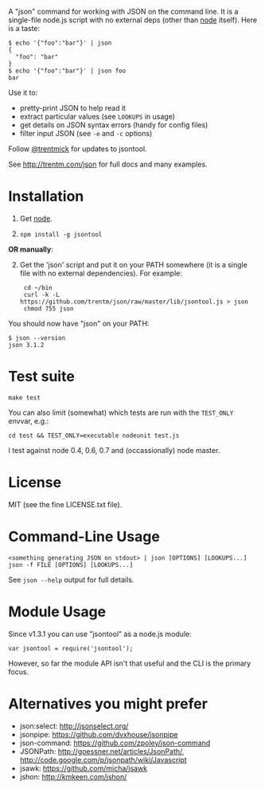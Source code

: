 A "json" command for working with JSON on the command line. It is a
single-file node.js script with no external deps (other than
[node](https://github.com/joyent/node) itself). Here is a taste:

    $ echo '{"foo":"bar"}' | json
    {
      "foo": "bar"
    }
    $ echo '{"foo":"bar"}' | json foo
    bar

Use it to:

- pretty-print JSON to help read it
- extract particular values (see `LOOKUPS` in usage)
- get details on JSON syntax errors (handy for config files)
- filter input JSON (see `-e` and `-c` options)

Follow <a href="https://twitter.com/intent/user?screen_name=trentmick" target="_blank">@trentmick</a>
for updates to jsontool.

See <http://trentm.com/json> for full docs and many examples.


# Installation

1. Get [node](http://nodejs.org).

2. `npm install -g jsontool`

**OR manually**:

2. Get the 'json' script and put it on your PATH somewhere (it is a single file
   with no external dependencies). For example:

        cd ~/bin
        curl -k -L https://github.com/trentm/json/raw/master/lib/jsontool.js > json
        chmod 755 json

You should now have "json" on your PATH:

    $ json --version
    json 3.1.2


# Test suite

    make test

You can also limit (somewhat) which tests are run with the `TEST_ONLY` envvar,
e.g.:

    cd test && TEST_ONLY=executable nodeunit test.js

I test against node 0.4, 0.6, 0.7 and (occassionally) node master.


# License

MIT (see the fine LICENSE.txt file).


# Command-Line Usage

    <something generating JSON on stdout> | json [OPTIONS] [LOOKUPS...]
    json -f FILE [OPTIONS] [LOOKUPS...]

See `json --help` output for full details.



# Module Usage

Since v1.3.1 you can use "jsontool" as a node.js module:

    var jsontool = require('jsontool');

However, so far the module API isn't that useful and the CLI is the primary
focus.


# Alternatives you might prefer

- json:select: <http://jsonselect.org/>
- jsonpipe: <https://github.com/dvxhouse/jsonpipe>
- json-command: <https://github.com/zpoley/json-command>
- JSONPath: <http://goessner.net/articles/JsonPath/>, <http://code.google.com/p/jsonpath/wiki/Javascript>
- jsawk: <https://github.com/micha/jsawk>
- jshon: <http://kmkeen.com/jshon/>
